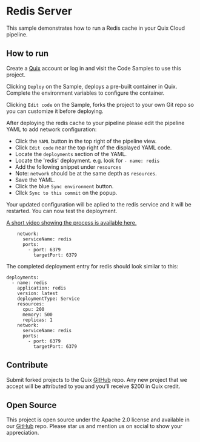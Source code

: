 # Redis Server

This sample demonstrates how to run a Redis cache in your Quix Cloud pipeline.

## How to run

Create a [Quix](https://portal.platform.quix.io/signup?xlink=github) account or log in and visit the Code Samples to use this project.

Clicking `Deploy` on the Sample, deploys a pre-built container in Quix. Complete the environment variables to configure the container.

Clicking `Edit code` on the Sample, forks the project to your own Git repo so you can customize it before deploying.


After deploying the redis cache to your pipeline please edit the pipeline YAML to add network configuration:

 - Click the `YAML` button in the top right of the pipeline view.
 - Click `Edit code` near the top right of the displayed YAML code.
 - Locate the `deployments` section of the YAML.
 - Locate the 'redis' deployment. e.g. look for `- name: redis`
 - Add the following snippet under `resources`
 - Note: `network` should be at the same depth as `resources`.
 - Save the YAML.
 - Click the blue `Sync environment` button.
 - Cllck `Sync to this commit` on the popup.
 
Your updated configuration will be aplied to the redis service and it will be restarted. You can now test the deployment.

[A short video showing the process is available here.](https://youtu.be/bZIwPWhR0iU)

```
    network:
      serviceName: redis
      ports:
        - port: 6379
          targetPort: 6379
```

The completed deployment entry for redis should look similar to this:

```
deployments:
  - name: redis
    application: redis
    version: latest
    deploymentType: Service
    resources:
      cpu: 200
      memory: 500
      replicas: 1
    network:
      serviceName: redis
      ports:
        - port: 6379
          targetPort: 6379
```


## Contribute

Submit forked projects to the Quix [GitHub](https://github.com/quixio/quix-samples) repo. Any new project that we accept will be attributed to you and you'll receive $200 in Quix credit.

## Open Source

This project is open source under the Apache 2.0 license and available in our [GitHub](https://github.com/quixio/quix-samples) repo. Please star us and mention us on social to show your appreciation.
